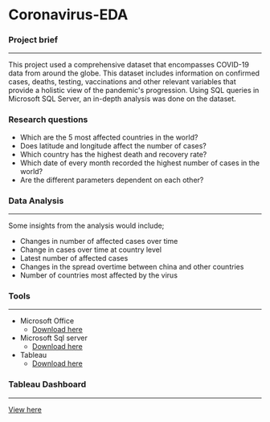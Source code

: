 # Coronavirus-EDA

### Project brief
---
This project used a comprehensive dataset that encompasses COVID-19 data from around the globe. This dataset includes information on confirmed cases, deaths, testing, vaccinations and other relevant variables that provide a holistic view of the pandemic's progression. Using SQL queries in Microsoft SQL Server, an in-depth analysis was done on the dataset.

### Research questions
- Which are the 5 most affected countries in the world?
- Does latitude and longitude affect the number of cases?
- Which country has the highest death and recovery rate?
- Which date of every month recorded the highest number of cases in the world?
- Are the different parameters dependent on each other? 

### Data Analysis 
---
Some insights from the analysis would include;
- Changes in number of affected cases over time
- Change in cases over time at country level
- Latest number of affected cases
- Changes in the spread overtime between china and other countries
- Number of countries most affected by the virus

### Tools
---
- Microsoft Office
    - [Download here](https://www.microsoft.com/en-us/microsoft-365/microsoft-office)
- Microsoft Sql server 
    - [Download here](https://www.microsoft.com/en-us/sql-server/sql-server-downloads)
- Tableau
    - [Download here](https://www.tableau.com/products/desktop/download)


### Tableau Dashboard
---
[View here](https://public.tableau.com/app/profile/juwon.oluwole/viz/Covid19dashboard_17249520769460/Dashboard1?publish=yes)
